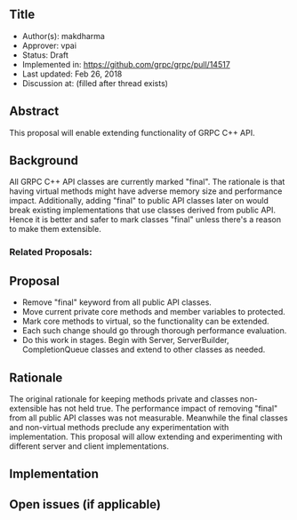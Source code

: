 Title
----
* Author(s): makdharma
* Approver: vpai
* Status: Draft
* Implemented in: https://github.com/grpc/grpc/pull/14517
* Last updated: Feb 26, 2018
* Discussion at: <google group thread> (filled after thread exists)

## Abstract

This proposal will enable extending functionality of GRPC C++ API.

## Background

All GRPC C++ API classes are currently marked "final". The rationale is that
having  virtual methods might have adverse memory size and performance impact.
Additionally, adding "final" to public API classes later on would break existing
implementations that use classes derived from public API. Hence it is better and
safer to mark classes "final" unless there's a reason to make them extensible.

### Related Proposals:

## Proposal

* Remove "final" keyword from all public API classes.
* Move current private core methods and member variables to protected.
* Mark core methods to virtual, so the functionality can be extended.
* Each such change should go through thorough performance evaluation.
* Do this work in stages. Begin with Server, ServerBuilder, CompletionQueue
  classes and extend to other classes as needed.


## Rationale

The original rationale for keeping methods private and classes non-extensible
has not held true. The performance impact of removing "final" from all public
API classes was not measurable. Meanwhile the final classes and non-virtual
methods preclude any experimentation with implementation. This proposal will
allow extending and experimenting with different server and client
implementations.

## Implementation

## Open issues (if applicable)
